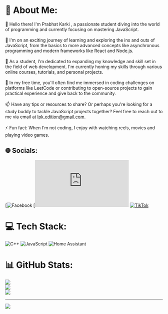 # 💫 About Me:
👋 Hello there! I'm Prabhat Karki , a passionate student diving into the world of programming and currently focusing on mastering JavaScript.<br><br>🚀 I'm on an exciting journey of learning and exploring the ins and outs of JavaScript, from the basics to more advanced concepts like asynchronous programming and modern frameworks like React and Node.js.<br><br>💼 As a student, I'm dedicated to expanding my knowledge and skill set in the field of web development. I'm currently honing my skills through various online courses, tutorials, and personal projects.<br><br>🌱 In my free time, you'll often find me immersed in coding challenges on platforms like LeetCode or contributing to open-source projects to gain practical experience and give back to the community.<br><br>📫 Have any tips or resources to share? Or perhaps you're looking for a study buddy to tackle JavaScript projects together? Feel free to reach out to me via email at lpk.edition@gmail.com.<br><br> ⚡ Fun fact: When I'm not coding, I enjoy with watching reels, movies and playing video games.


## 🌐 Socials:
[![Facebook](https://www.facebook.com/prabhat.aliver?mibextid=ZbWKwL) [![Instagram](https://l.facebook.com/l.php?u=https%3A%2F%2Fwww.instagram.com%2Fa.liver.07%3Figsh%3DMWN2MjdqN3Nwbm83eg%253D%253D%26fbclid%3DIwAR2DORfbqB3gHavdi-9vzL8liLZEC24Uv7SqqRGoy-oMFXCCZ-0Dd7kUduA&h=AT2_n4ApuF516D4f8OuwIA3rMO6u1aOOUUwIVZA6ujzU-NOHKvCN6ieD_CfUSC8y_kqndvOMT6Lk7TYkVW_jgwARAYY8PfQxCgbMij1lMJLrZcMFSDz1vCexdybf46LgXqtp9hy7w6df-Is9K563BQ) [![TikTok]([https://img.shields.io/badge/TikTok-%23000000.svg?logo=TikTok&logoColor=white)](https://tiktok.com/@https://l.facebook.com/l.php?u=https%3A%2F%2Fwww.tiktok.com%2F%40prabhat.karki%3F_t%3D8kkVrYOu2S5%26_r%3D1%26fbclid%3DIwAR3bh0w-cAehRXzPMWfJNrljP6yS3qHw2wT7Dq2vNKTfsZ7InTnbaFmTst8&h=AT34I48mgT5PG0Lh-VgbYThHpFEY1MfK7DPCd4kMRsIay797qxlDNw3j3Nh99WikAyAIkC16lLykMSkPNBRRx1U5EStshFlf0XCRtqYeHCwZVNzJhRd1UXHkK1QhK4guTH3IRTOnOSV8S8n6eiZtdA](https://l.facebook.com/l.php?u=https%3A%2F%2Fwww.tiktok.com%2F%40prabhat.karki%3F_t%3D8kkVrYOu2S5%26_r%3D1%26fbclid%3DIwAR2xHimXkIqS7tpz7BfEuuJhHqMv3DlyxIxDx6Rfpag8MmVWVMtE5aCEooU&h=AT2_n4ApuF516D4f8OuwIA3rMO6u1aOOUUwIVZA6ujzU-NOHKvCN6ieD_CfUSC8y_kqndvOMT6Lk7TYkVW_jgwARAYY8PfQxCgbMij1lMJLrZcMFSDz1vCexdybf46LgXqtp9hy7w6df-Is9K563BQ)) 

# 💻 Tech Stack:
![C++](https://img.shields.io/badge/c++-%2300599C.svg?style=for-the-badge&logo=c%2B%2B&logoColor=white) ![JavaScript](https://img.shields.io/badge/javascript-%23323330.svg?style=for-the-badge&logo=javascript&logoColor=%23F7DF1E) ![Home Assistant](https://img.shields.io/badge/home%20assistant-%2341BDF5.svg?style=for-the-badge&logo=home-assistant&logoColor=white)
# 📊 GitHub Stats:
![](https://github-readme-stats.vercel.app/api?username=prabhatX7&theme=dark&hide_border=false&include_all_commits=true&count_private=false)<br/>
![](https://github-readme-streak-stats.herokuapp.com/?user=prabhatX7&theme=dark&hide_border=false)<br/>
![](https://github-readme-stats.vercel.app/api/top-langs/?username=prabhatX7&theme=dark&hide_border=false&include_all_commits=true&count_private=false&layout=compact)

---
[![](https://visitcount.itsvg.in/api?id=prabhatX7&icon=0&color=0)](https://visitcount.itsvg.in)

<!-- Proudly created with GPRM ( https://gprm.itsvg.in ) -->
